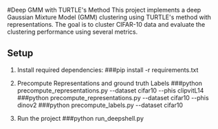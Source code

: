 #Deep GMM with TURTLE's Method
This project implements a deep Gaussian Mixture Model (GMM) clustering using TURTLE's method with representations.  The goal is to cluster CIFAR-10 data and evaluate the clustering performance using several metrics.
## Setup
1. Install required dependencies:
###pip install -r requirements.txt

2. Precompute Representations and ground truth Labels
###python precompute_representations.py --dataset cifar10 --phis clipvitL14
###python precompute_representations.py --dataset cifar10 --phis dinov2
###python precompute_labels.py --dataset cifar10

3. Run the project
###python run_deepshell.py
